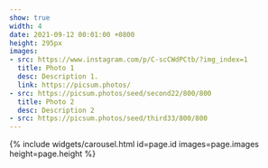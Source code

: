 ```yaml
---
show: true
width: 4
date: 2021-09-12 00:01:00 +0800
height: 295px
images:
- src: https://www.instagram.com/p/C-scCWdPCtb/?img_index=1
  title: Photo 1
  desc: Description 1.
  link: https://picsum.photos/
- src: https://picsum.photos/seed/second22/800/800
  title: Photo 2
  desc: Description 2
- src: https://picsum.photos/seed/third33/800/800
---
```


{% include widgets/carousel.html id=page.id images=page.images height=page.height %}
